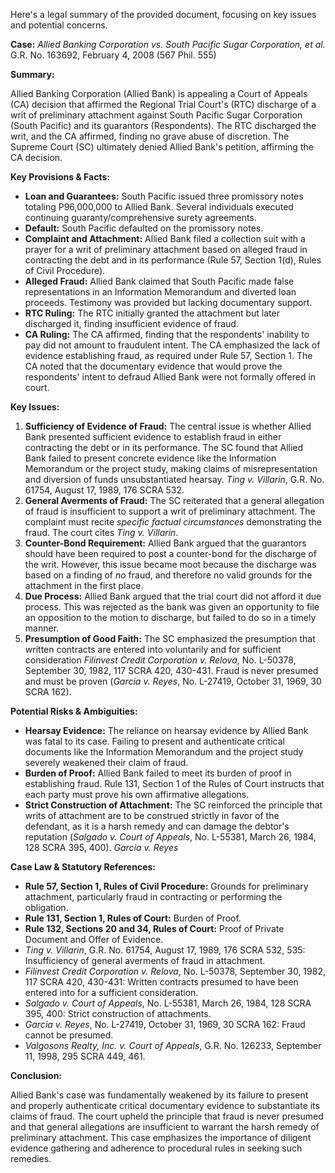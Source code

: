 Here's a legal summary of the provided document, focusing on key issues and potential concerns.

**Case:** *Allied Banking Corporation vs. South Pacific Sugar Corporation, et al.* G.R. No. 163692, February 4, 2008 (567 Phil. 555)

**Summary:**

Allied Banking Corporation (Allied Bank) is appealing a Court of Appeals (CA) decision that affirmed the Regional Trial Court's (RTC) discharge of a writ of preliminary attachment against South Pacific Sugar Corporation (South Pacific) and its guarantors (Respondents). The RTC discharged the writ, and the CA affirmed, finding no grave abuse of discretion. The Supreme Court (SC) ultimately denied Allied Bank's petition, affirming the CA decision.

**Key Provisions & Facts:**

*   **Loan and Guarantees:** South Pacific issued three promissory notes totaling P96,000,000 to Allied Bank.  Several individuals executed continuing guaranty/comprehensive surety agreements.
*   **Default:** South Pacific defaulted on the promissory notes.
*   **Complaint and Attachment:** Allied Bank filed a collection suit with a prayer for a writ of preliminary attachment based on alleged fraud in contracting the debt and in its performance (Rule 57, Section 1(d), Rules of Civil Procedure).
*   **Alleged Fraud:** Allied Bank claimed that South Pacific made false representations in an Information Memorandum and diverted loan proceeds.  Testimony was provided but lacking documentary support.
*   **RTC Ruling:** The RTC initially granted the attachment but later discharged it, finding insufficient evidence of fraud.
*   **CA Ruling:** The CA affirmed, finding that the respondents' inability to pay did not amount to fraudulent intent. The CA emphasized the lack of evidence establishing fraud, as required under Rule 57, Section 1. The CA noted that the documentary evidence that would prove the respondents' intent to defraud Allied Bank were not formally offered in court.

**Key Issues:**

1.  **Sufficiency of Evidence of Fraud:** The central issue is whether Allied Bank presented sufficient evidence to establish fraud in either contracting the debt or in its performance.  The SC found that Allied Bank failed to present concrete evidence like the Information Memorandum or the project study, making claims of misrepresentation and diversion of funds unsubstantiated hearsay. *Ting v. Villarin*, G.R. No. 61754, August 17, 1989, 176 SCRA 532.
2.  **General Averments of Fraud:** The SC reiterated that a general allegation of fraud is insufficient to support a writ of preliminary attachment.  The complaint must recite *specific factual circumstances* demonstrating the fraud. The court cites *Ting v. Villarin*.
3.  **Counter-Bond Requirement:** Allied Bank argued that the guarantors should have been required to post a counter-bond for the discharge of the writ.  However, this issue became moot because the discharge was based on a finding of *no* fraud, and therefore no valid grounds for the attachment in the first place.
4.  **Due Process:** Allied Bank argued that the trial court did not afford it due process. This was rejected as the bank was given an opportunity to file an opposition to the motion to discharge, but failed to do so in a timely manner.
5.  **Presumption of Good Faith:** The SC emphasized the presumption that written contracts are entered into voluntarily and for sufficient consideration *Filinvest Credit Corporation v. Relova*, No. L-50378, September 30, 1982, 117 SCRA 420, 430-431. Fraud is never presumed and must be proven (*Garcia v. Reyes*, No. L-27419, October 31, 1969, 30 SCRA 162).

**Potential Risks & Ambiguities:**

*   **Hearsay Evidence:** The reliance on hearsay evidence by Allied Bank was fatal to its case. Failing to present and authenticate critical documents like the Information Memorandum and the project study severely weakened their claim of fraud.
*   **Burden of Proof:** Allied Bank failed to meet its burden of proof in establishing fraud. Rule 131, Section 1 of the Rules of Court instructs that each party must prove his own affirmative allegations.
*   **Strict Construction of Attachment:** The SC reinforced the principle that writs of attachment are to be construed strictly in favor of the defendant, as it is a harsh remedy and can damage the debtor's reputation (*Salgado v. Court of Appeals*, No. L-55381, March 26, 1984, 128 SCRA 395, 400). *Garcia v. Reyes*

**Case Law & Statutory References:**

*   **Rule 57, Section 1, Rules of Civil Procedure:** Grounds for preliminary attachment, particularly fraud in contracting or performing the obligation.
*   **Rule 131, Section 1, Rules of Court:** Burden of Proof.
*   **Rule 132, Sections 20 and 34, Rules of Court:** Proof of Private Document and Offer of Evidence.
*   *Ting v. Villarin*, G.R. No. 61754, August 17, 1989, 176 SCRA 532, 535: Insufficiency of general averments of fraud in attachment.
*   *Filinvest Credit Corporation v. Relova*, No. L-50378, September 30, 1982, 117 SCRA 420, 430-431: Written contracts presumed to have been entered into for a sufficient consideration.
*   *Salgado v. Court of Appeals*, No. L-55381, March 26, 1984, 128 SCRA 395, 400: Strict construction of attachments.
*   *Garcia v. Reyes*, No. L-27419, October 31, 1969, 30 SCRA 162: Fraud cannot be presumed.
*   *Valgosons Realty, Inc. v. Court of Appeals*, G.R. No. 126233, September 11, 1998, 295 SCRA 449, 461.

**Conclusion:**

Allied Bank's case was fundamentally weakened by its failure to present and properly authenticate critical documentary evidence to substantiate its claims of fraud. The court upheld the principle that fraud is never presumed and that general allegations are insufficient to warrant the harsh remedy of preliminary attachment. This case emphasizes the importance of diligent evidence gathering and adherence to procedural rules in seeking such remedies.
